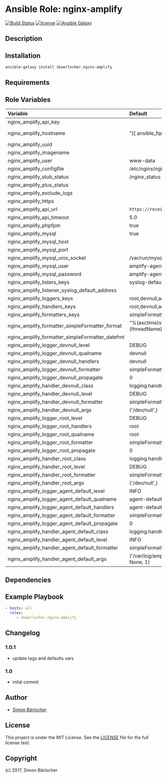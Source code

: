 # Ansible Role: nginx-amplify

[![Build Status](https://travis-ci.org/sbaerlocher/ansible.nginx-amplify.svg?branch=master)](https://travis-ci.org/sbaerlocher/ansible.nginx-amplify) [![license](https://img.shields.io/github/license/mashape/apistatus.svg)](https://sbaerlo.ch/licence) [![Ansible Galaxy](http://img.shields.io/badge/ansible--galaxy-nginx-amplify-blue.svg)](https://galaxy.ansible.com/sbaerlocher/nginx-amplify)

## Description

## Installation

```bash
ansible-galaxy install sbaerlocher.nginx-amplify
```

## Requirements

## Role Variables

| Variable             | Default     | Comments (type)                                   |
| :---                 | :---        | :---                                              |
| nginx_amplify_api_key | |
| nginx_amplify_hostname |  "{{ ansible_fqdn | default(ansible_hostname) }}" |
| nginx_amplify_uuid | |
| nginx_amplify_imagename | |
| nginx_amplify_user | www-data |
| nginx_amplify_configfile | /etc/nginx/nginx.conf |
| nginx_amplify_stub_status | /nginx_status |
| nginx_amplify_plus_status | |
| nginx_amplify_exclude_logs | |
| nginx_amplify_https | |
| nginx_amplify_api_url | `https://receiver.amplify.nginx.com:443/1.3` | |
| nginx_amplify_api_timeout | 5.0 |
| nginx_amplify_phpfpm | true |
| nginx_amplify_mysql | true |
| nginx_amplify_mysql_host | |
| nginx_amplify_mysql_port | |
| nginx_amplify_mysql_unix_socket | /var/run/mysqld/mysqld.sock |
| nginx_amplify_mysql_user | amplify-agent |
| nginx_amplify_mysql_password | amplify-agent |
| nginx_amplify_listers_keys | syslog-default
| nginx_amplify_listener_syslog_default_address |
| nginx_amplify_loggers_keys | root,devnull,agent-default |
| nginx_amplify_handlers_keys | root,devnull,agent-default |
| nginx_amplify_formatters_keys | simpleFormatter |
| nginx_amplify_formatter_simpleFormatter_format | "%(asctime)s [%(process)d] %(threadName)s %(message)s" |
| nginx_amplify_formatter_simpleFormatter_datefmt | |
| nginx_amplify_logger_devnull_level | DEBUG |
| nginx_amplify_logger_devnull_qualname | devnull |
| nginx_amplify_logger_devnull_handlers | devnull |
| nginx_amplify_logger_devnull_formatter | simpleFormatter |
| nginx_amplify_logger_devnull_propagate | 0 |
| nginx_amplify_handler_devnull_class | logging.handlers.WatchedFileHandler |
| nginx_amplify_handler_devnull_level | DEBUG |
| nginx_amplify_handler_devnull_formatter | simpleFormatter |
| nginx_amplify_handler_devnull_args | ('/dev/null',) |
| nginx_amplify_logger_root_level | DEBUG |
| nginx_amplify_logger_root_handlers | root |
| nginx_amplify_logger_root_qualname | root |
| nginx_amplify_logger_root_formatter | simpleFormatter |
| nginx_amplify_logger_root_propagate | 0 |
| nginx_amplify_handler_root_class | logging.handlers.WatchedFileHandler |
| nginx_amplify_handler_root_level | DEBUG |
| nginx_amplify_handler_root_formatter | simpleFormatter |
| nginx_amplify_handler_root_args | ('/dev/null',) |
| nginx_amplify_logger_agent_default_level | INFO |
| nginx_amplify_logger_agent_default_qualname | agent-default |
| nginx_amplify_logger_agent_default_handlers | agent-default |
| nginx_amplify_logger_agent_default_formatter | simpleFormatter |
| nginx_amplify_logger_agent_default_propagate | 0 |
| nginx_amplify_handler_agent_default_class | logging.handlers.WatchedFileHandler |
| nginx_amplify_handler_agent_default_level | INFO |
| nginx_amplify_handler_agent_default_formatter | simpleFormatter |
| nginx_amplify_handler_agent_default_args | ('/var/log/amplify-agent/agent.log', 'a', None, 1) |

## Dependencies

## Example Playbook

```yml
- hosts: all
  roles:
     - sbaerlocher.nginx-amplify
```

## Changelog

### 1.0.1

* update tags and defaults vars

### 1.0

* inital commit

## Author

* [Simon Bärlocher](https://sbaerlocher.ch)

## License

This project is under the MIT License. See the [LICENSE](https://sbaerlo.ch/licence) file for the full license text.

## Copyright

(c) 2017, Simon Bärlocher